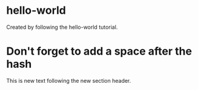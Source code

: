 # hello-world
Created by following the hello-world tutorial.

# Don't forget to add a space after the hash
This is new text following the new section header.
